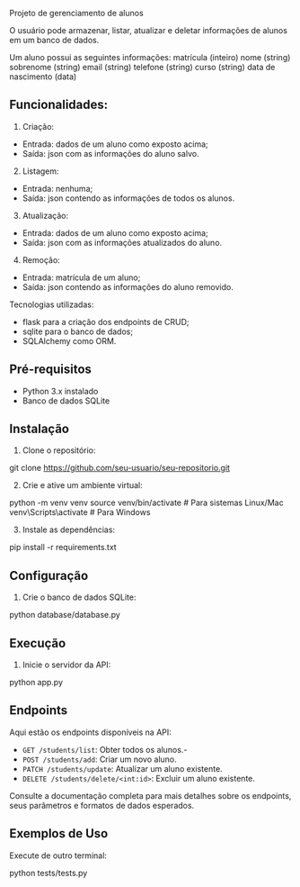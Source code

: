 Projeto de gerenciamento de alunos
 
O usuário pode armazenar, listar, atualizar e deletar informações de 
alunos em um banco de dados.

Um aluno possui as seguintes informações:
matrícula (inteiro)
nome (string)
sobrenome (string)
email (string)
telefone (string)
curso (string)
data de nascimento (data)

## Funcionalidades:

1. Criação:
- Entrada: dados de um aluno como exposto acima;
- Saída: json com as informações do aluno salvo.

2. Listagem:
- Entrada: nenhuma;
- Saída: json contendo as informações de todos os alunos.

3. Atualização:
- Entrada: dados de um aluno como exposto acima;
- Saída: json com as informações atualizados do aluno.

4. Remoção:
- Entrada: matrícula de um aluno;
- Saída: json contendo as informações do aluno removido.

Tecnologias utilizadas:
* flask para a criação dos endpoints de CRUD;
* sqlite para o banco de dados;
* SQLAlchemy como ORM.

## Pré-requisitos

- Python 3.x instalado
- Banco de dados SQLite

## Instalação

1. Clone o repositório:

git clone https://github.com/seu-usuario/seu-repositorio.git

2. Crie e ative um ambiente virtual:

python -m venv venv
source venv/bin/activate # Para sistemas Linux/Mac
venv\Scripts\activate # Para Windows

3. Instale as dependências:

pip install -r requirements.txt

## Configuração

1. Crie o banco de dados SQLite:

python database/database.py

## Execução

1. Inicie o servidor da API:

python app.py 

## Endpoints

Aqui estão os endpoints disponíveis na API:

- `GET /students/list`: Obter todos os alunos.-
- `POST /students/add`: Criar um novo aluno.
- `PATCH /students/update`: Atualizar um aluno existente.
- `DELETE /students/delete/<int:id>`: Excluir um aluno existente.

Consulte a documentação completa para mais detalhes sobre os endpoints, seus parâmetros e formatos de dados esperados.

## Exemplos de Uso

Execute de outro terminal:

python tests/tests.py

